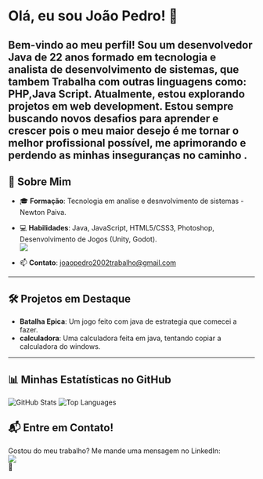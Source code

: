 
<!---
joaopedro0013/joaopedro0013 is a ✨ special ✨ repository because its `README.md` (this file) appears on your GitHub profile.
You can click the Preview link to take a look at your changes.
--->

# Olá, eu sou João Pedro! 👋

Bem-vindo ao meu perfil! Sou um desenvolvedor **Java** de 22 anos formado em tecnologia e analista de 
desenvolvimento de sistemas, que tambem Trabalha com outras linguagens como: **PHP**,**Java Script**. Atualmente, estou explorando projetos em **web development**. Estou sempre buscando novos desafios para aprender e crescer pois o meu maior desejo é me tornar o melhor 
profissional possível, me aprimorando e perdendo as minhas inseguranças no 
caminho .<br>
---

## 🚀 Sobre Mim
- 🎓 **Formação**: Tecnologia em analise e desnvolvimento de sistemas - Newton Paiva.
- 💻 **Habilidades**: Java, JavaScript, HTML5/CSS3, Photoshop, Desenvolvimento de Jogos (Unity, Godot).<br>
[![](https://skillicons.dev/icons?i=java,javascript,php)](https://skillicons.dev)

- 📫 **Contato**: [joaopedro2002trabalho@gmail.com](mailto:joaopedro2002trabalho@gmail.com)


---

## 🛠️ Projetos em Destaque
- **Batalha Epica**: Um jogo feito com java de estrategia que comecei a fazer.
- **calculadora**: Uma calculadora feita em java, tentando copiar a calculadora do windows.

---

## 📊 Minhas Estatísticas no GitHub
![GitHub Stats](https://github-readme-stats.vercel.app/api?username=joaopedro0013&show_icons=true&theme=radical)
![Top Languages](https://github-readme-stats.vercel.app/api/top-langs/?username=joaopedro0013&layout=compact&theme=radical)


## 📬 Entre em Contato!
Gostou do meu trabalho? Me mande uma mensagem no LinkedIn:<br> 
[![](https://skillicons.dev/icons?i=linkedin)]([https://www.linkedin.com/in/joao-pedro-pio/])
<br>
🚀



